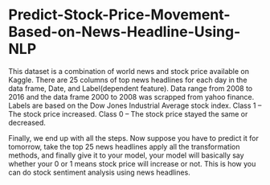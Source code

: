 # Predict-Stock-Price-Movement-Based-on-News-Headline-Using-NLP

This dataset is a combination of world news and stock price available on Kaggle. There are 25 columns of top news headlines for each day in the data frame, Date, and Label(dependent feature). Data range from 2008 to 2016 and the data frame 2000 to 2008 was scrapped from yahoo finance. Labels are based on the Dow Jones Industrial Average stock index.
Class 1 – The stock price increased.
Class 0 – The stock price stayed the same or decreased.

Finally, we end up with all the steps. Now suppose you have to predict it for tomorrow, take the top 25 news headlines apply all the transformation methods, and finally give it to your model, your model will basically say whether your 0 or 1 means stock price will increase or not. This is how you can do stock sentiment analysis using news headlines.
